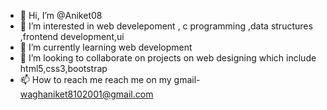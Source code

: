 - 👋 Hi, I’m @Aniket08
- 👀 I’m interested in web develepoment , c programming ,data structures ,frontend development,ui
- 🌱 I’m currently learning web development 
- 💞️ I’m looking to collaborate on projects on web designing which include html5,css3,bootstrap
- 📫 How to reach me reach me on my gmail- waghaniket8102001@gmail.com

<!---
Aniket08/Aniket08 is a ✨ special ✨ repository because its `README.md` (this file) appears on your GitHub profile.
You can click the Preview link to take a look at your changes.
--->
